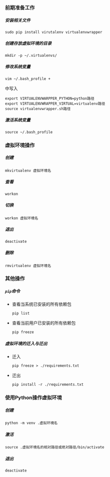### 前期准备工作

##### 安装相关文件

```shell
sudo pip install virutalenv virtualenvwrapper
```

##### 创建存放虚拟环境的目录

```shell
mkdir -p ~/.virtualenvs/
```

##### 修改系统变量

```shell
vim ~/.bash_profile +
```

中写入

```shell
export VIRTUALENVWARPPER_PYTHON=python路径
export VIRTUALENVWRAPPER_VIRTUAL=virtualenv路径
source virtualenvwrapper.sh路径
```

##### 激活系统变量

```shell
source ~/.bash_profile
```

### 虚拟环境操作

##### 创建

```shell
mkvirtualenv 虚拟环境名
```

##### 查看

```shell
workon
```

##### 切换

```shell
workon 虚拟环境名
```

##### 退出

```shell
deactivate
```

##### 删除

```shell
rmvirtualenv 虚拟环境名
```

### 其他操作

##### `pip`命令

* 查看当系统已安装的所有依赖包

    ```shell
    pip list
    ```

* 查看当前用户已安装的所有依赖包

    ```shell
    pip freeze
    ```

##### 虚拟环境的迁入与迁出

* 迁入

    ```shell
    pip freeze > ./requirements.txt
    ```

* 迁出

    ```shell
    pip install -r ./requirements.txt
    ```

### 使用Python操作虚拟环境

##### 创建

```shell
python -m venv .虚拟环境名
```

##### 激活

```shell
source .虚拟环境名的相对路径或绝对路径/bin/activate
```

##### 退出

```shell
deactivate
```